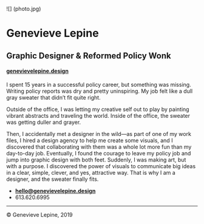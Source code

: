 ![] (photo.jpg)
# Genevieve Lepine
## Graphic Designer & Reformed Policy Wonk
#### [genevievelepine.design](https://genevievelepine.design)

I spent 15 years in a successful policy career, but something was missing. Writing policy reports was dry and pretty uninspiring. My job felt like a dull gray sweater that didn’t fit quite right.

Outside of the office, I was letting my creative self out to play by painting vibrant abstracts and traveling the world. Inside of the office, the sweater was getting duller and grayer.

Then, I accidentally met a designer in the wild—as part of one of my work files, I hired a design agency to help me create some visuals, and I discovered that collaborating with them was a whole lot more fun than my day-to-day job. Eventually, I found the courage to leave my policy job and jump into graphic design with both feet. Suddenly, I was making art, but with a purpose. I discovered the power of visuals to communicate big ideas in a clear, simple, clever, and yes, attractive way. That is why I am a designer, and the sweater finally fits.

- **[hello@genevievelepine.design](mailto:hello@genevievelepine.design)**
- 613.620.6995

---

© Genevieve Lepine, 2019
